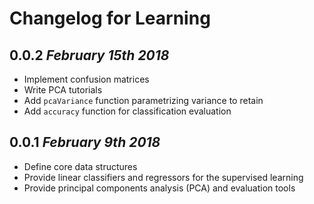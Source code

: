 # Changelog for Learning

## 0.0.2 *February 15th 2018*
  * Implement confusion matrices
  * Write PCA tutorials
  * Add `pcaVariance` function parametrizing variance to retain
  * Add `accuracy` function for classification evaluation

## 0.0.1 *February 9th 2018*
  * Define core data structures
  * Provide linear classifiers and regressors for the supervised learning
  * Provide principal components analysis (PCA) and evaluation tools
